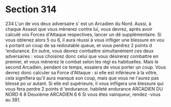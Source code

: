 # Section 314

234
L'un de vos deux adversaire s' est un Arcadien du Nord. Aussi, à
chaque Assaut que vous mènerez contre lui, vous devrez, après
avoir calculé vos Forces d'Attaque respectives, lancer un dé
supplémentaire. Si vous obtenez alors 5 ou 6, il aura réussi à
vous infliger une blessure en vou s portant un coup de sa
redoutable queue, et vous perdrez 2 points d 'endurance.  En
outre, vous devrez combattre simultanément ces deux
adversaires : vous choisirez donc celui que vous désirerez
combattre en premier, et vous mènerez le combat selon les règl es
habituelles. Mais le second Arcadien, pendant ce temps, essaiera
de vous porter un coup. Vous devrez donc calculer sa Force
d'Attaque : si elle est inférieure à la vôtre, cela signifiera qu'il
aura manqué son coup, mais que vous ne l'aurez pas blessé po ur
autant. Si elle est supérieure, il vous infligera une blessure qui
vous fera perdre 2 points d 'endurance.
habileté endurance
ARCADIEN  DU NORD    6   8
Deuxième  ARCADIEN   6   6
Si vous êtes vainqueur, rendez -vous au 381.